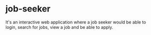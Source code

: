 # job-seeker
It's an interactive web application where a job seeker would be able to login, search for jobs, view a job and be able to apply. 
